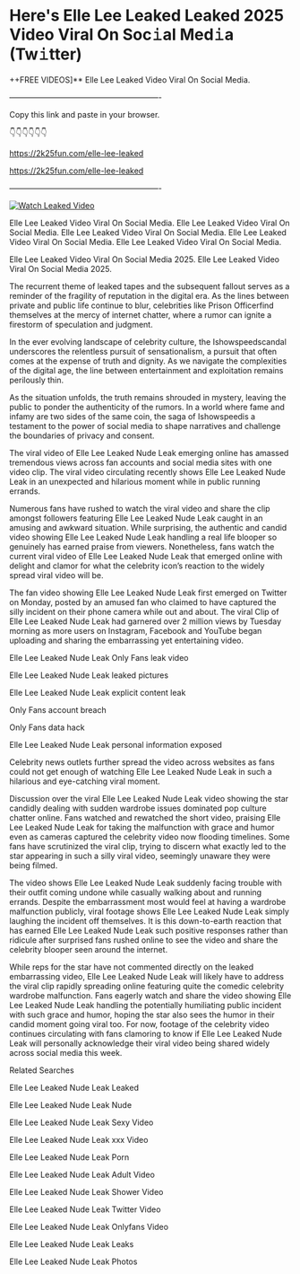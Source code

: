 # Here's Elle Lee Leaked Leaked 2025 Video Viral On Soc𝚒al Med𝚒a (Tw𝚒tter)

++FREE VIDEOS]** Elle Lee Leaked Video Viral On Social Media.

———————————————————-

Copy this link and paste in your browser.

👇👇👇👇👇👇

https://2k25fun.com/elle-lee-leaked

https://2k25fun.com/elle-lee-leaked

———————————————————-

[![Watch Leaked Video](https://miro.medium.com/v2/resize:fit:828/format:webp/1*cilzJN44JGOrTw9NJCrNHA.gif "Watch Leaked Video")](https://2k25fun.com/elle-lee-leaked)

Elle Lee Leaked Video Viral On Social Media. Elle Lee Leaked Video Viral On Social Media. Elle Lee Leaked Video Viral On Social Media. Elle Lee Leaked Video Viral On Social Media. Elle Lee Leaked Video Viral On Social Media.

Elle Lee Leaked Video Viral On Social Media 2025. Elle Lee Leaked Video Viral On Social Media 2025.

The recurrent theme of leaked tapes and the subsequent fallout serves as a reminder of the fragility of reputation in the digital era. As the lines between private and public life continue to blur, celebrities like Prison Officerfind themselves at the mercy of internet chatter, where a rumor can ignite a firestorm of speculation and judgment.

In the ever evolving landscape of celebrity culture, the Ishowspeedscandal underscores the relentless pursuit of sensationalism, a pursuit that often comes at the expense of truth and dignity. As we navigate the complexities of the digital age, the line between entertainment and exploitation remains perilously thin.

As the situation unfolds, the truth remains shrouded in mystery, leaving the public to ponder the authenticity of the rumors. In a world where fame and infamy are two sides of the same coin, the saga of Ishowspeedis a testament to the power of social media to shape narratives and challenge the boundaries of privacy and consent.

The viral video of Elle Lee Leaked Nude Leak emerging online has amassed tremendous views across fan accounts and social media sites with one video clip. The viral video circulating recently shows Elle Lee Leaked Nude Leak in an unexpected and hilarious moment while in public running errands.

Numerous fans have rushed to watch the viral video and share the clip amongst followers featuring Elle Lee Leaked Nude Leak caught in an amusing and awkward situation. While surprising, the authentic and candid video showing Elle Lee Leaked Nude Leak handling a real life blooper so genuinely has earned praise from viewers. Nonetheless, fans watch the current viral video of Elle Lee Leaked Nude Leak that emerged online with delight and clamor for what the celebrity icon’s reaction to the widely spread viral video will be.

The fan video showing Elle Lee Leaked Nude Leak first emerged on Twitter on Monday, posted by an amused fan who claimed to have captured the silly incident on their phone camera while out and about. The viral Clip of Elle Lee Leaked Nude Leak had garnered over 2 million views by Tuesday morning as more users on Instagram, Facebook and YouTube began uploading and sharing the embarrassing yet entertaining video.

Elle Lee Leaked Nude Leak Only Fans leak video

Elle Lee Leaked Nude Leak leaked pictures

Elle Lee Leaked Nude Leak explicit content leak

Only Fans account breach

Only Fans data hack

Elle Lee Leaked Nude Leak personal information exposed

Celebrity news outlets further spread the video across websites as fans could not get enough of watching Elle Lee Leaked Nude Leak in such a hilarious and eye-catching viral moment.

Discussion over the viral Elle Lee Leaked Nude Leak video showing the star candidly dealing with sudden wardrobe issues dominated pop culture chatter online. Fans watched and rewatched the short video, praising Elle Lee Leaked Nude Leak for taking the malfunction with grace and humor even as cameras captured the celebrity video now flooding timelines. Some fans have scrutinized the viral clip, trying to discern what exactly led to the star appearing in such a silly viral video, seemingly unaware they were being filmed.

The video shows Elle Lee Leaked Nude Leak suddenly facing trouble with their outfit coming undone while casually walking about and running errands. Despite the embarrassment most would feel at having a wardrobe malfunction publicly, viral footage shows Elle Lee Leaked Nude Leak simply laughing the incident off themselves. It is this down-to-earth reaction that has earned Elle Lee Leaked Nude Leak such positive responses rather than ridicule after surprised fans rushed online to see the video and share the celebrity blooper seen around the internet.

While reps for the star have not commented directly on the leaked embarrassing video, Elle Lee Leaked Nude Leak will likely have to address the viral clip rapidly spreading online featuring quite the comedic celebrity wardrobe malfunction. Fans eagerly watch and share the video showing Elle Lee Leaked Nude Leak handling the potentially humiliating public incident with such grace and humor, hoping the star also sees the humor in their candid moment going viral too. For now, footage of the celebrity video continues circulating with fans clamoring to know if Elle Lee Leaked Nude Leak will personally acknowledge their viral video being shared widely across social media this week.

Related Searches

Elle Lee Leaked Nude Leak Leaked

Elle Lee Leaked Nude Leak Nude

Elle Lee Leaked Nude Leak Sexy Video

Elle Lee Leaked Nude Leak xxx Video

Elle Lee Leaked Nude Leak Porn

Elle Lee Leaked Nude Leak Adult Video

Elle Lee Leaked Nude Leak Shower Video

Elle Lee Leaked Nude Leak Twitter Video

Elle Lee Leaked Nude Leak Onlyfans Video

Elle Lee Leaked Nude Leak Leaks

Elle Lee Leaked Nude Leak Photos